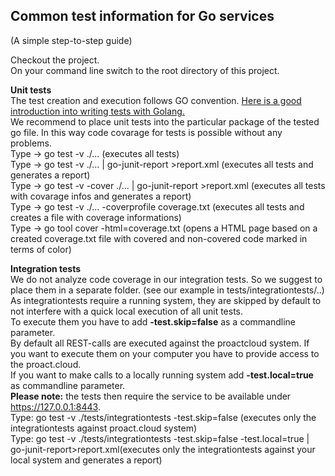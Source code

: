## Common test information for Go services
 (A simple step-to-step guide)    
   
   
 Checkout the project.  
  On your command line switch to the root directory of this project.  


**Unit tests**  
The test creation and execution follows GO convention. [Here is a good introduction into writing tests with Golang.](https://blog.alexellis.io/golang-writing-unit-tests/)  
We recommend to place unit tests into the particular package of the tested go file. In this way code covarage for tests is possible without any problems.  
  Type ->  go test -v ./...     (executes all tests)  
  Type -> go test -v ./... | go-junit-report >report.xml (executes all tests and generates a report)  
  Type -> go test -v -cover ./... | go-junit-report >report.xml (executes all tests with covarage infos and generates a report)  
  Type -> go test -v ./... -coverprofile coverage.txt (executes all tests and creates a file with coverage informations)  
  Type -> go tool cover -html=coverage.txt (opens a HTML page based on a created coverage.txt file with covered and non-covered code marked in terms of color) 

**Integration tests**  
We do not analyze code coverage in our integration tests. So we suggest to place them in a separate folder. (see our example in tests/integrationtests/..)  
As integrationtests require a running system,  they are skipped by default to not interfere with a quick local execution of all unit tests.  
To execute them you have to add **-test.skip=false** as a commandline parameter.  
By default all REST-calls are executed against the proactcloud system. If you want to execute them on your computer you have to provide access to the proact.cloud.  
If you want to make calls to a locally running system add **-test.local=true** as commandline parameter.  
**Please note:** the tests then require the service to be available under https://127.0.0.1:8443.   
Type: go test -v ./tests/integrationtests -test.skip=false (executes only the integrationtests against proact.cloud system)  
Type: go test -v ./tests/integrationtests -test.skip=false -test.local=true | go-junit-report>report.xml(executes only the integrationtests against your local system and generates a report)
